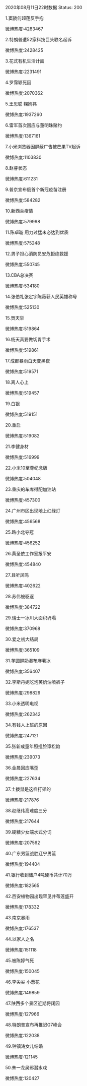 2020年08月11日22时数据
Status: 200

1.窦骁何超莲反手抱

微博热度:4283467

2.特朗普遭52家科技巨头联名起诉

微博热度:2428425

3.花式有机生活计画

微博热度:2231491

4.罗霈颖死因

微博热度:2070362

5.王思聪 鞠婧祎

微博热度:1937260

6.雷军首次回应与董明珠赌约

微博热度:1367161

7.小米浏览器因屏蔽广告被芒果TV起诉

微博热度:1103830

8.赵睿状态

微博热度:611231

9.普京宣布俄首个新冠疫苗注册

微博热度:584282

10.新西兰疫情

微博热度:579998

11.陈卓璇 用力过猛未必达到优质

微博热度:575248

12.男子担心消防员安危拒绝救援

微博热度:550745

13.CBA总决赛

微博热度:534180

14.张伯礼张定宇陈薇获人民英雄称号

微博热度:525130

15.贺天举

微博热度:519864

16.杨天真要做切胃手术

微博热度:519861

17.成都暴雨白天变黑夜

微博热度:519571

18.离人心上

微博热度:519457

19.白银

微博热度:519151

20.重启

微博热度:519082

21.李健身材

微博热度:516999

22.小米10至尊纪念版

微博热度:504048

23.重庆的车库得配加油站

微博热度:457300

24.广州市区出现地上红绿灯

微博热度:456568

25.路小北夺冠

微博热度:456252

26.黄圣依工作室报平安

微博热度:454840

27.且听凤鸣

微博热度:402622

28.苏伟被驱逐

微博热度:384722

29.瑞士一冰川大面积坍塌

微博热度:370968

30.爱之初大结局

微博热度:365109

31.芋圆鲜奶瀑布麻薯冰

微博热度:356407

32.李斯丹妮吃泡芙奶油喷裤子

微博热度:298829

33.小米透明电视

微博热度:262342

34.有钱人上班的原因

微博热度:247121

35.张新成童年照撞脸谭松韵

微博热度:239073

36.金晨回应嘴歪

微博热度:227634

37.土拨鼠是这样打架的

微博热度:217876

38.赵继伟高难度三分

微博热度:217644

39.硬糖少女端水式分词

微博热度:207562

40.广东男篮战胜辽宁男篮

微博热度:194404

41.银行收到储户4吨硬币共计70万

微博热度:182565

42.西安植物园出现罕见并蒂莲盛开

微博热度:178332

43.南京暴雨

微博热度:176537

44.以家人之名

微博热度:151118

45.被陈婷气死

微博热度:150045

46.李尖尖 小葱花

微博热度:149859

47.陕西多个景区近期将闭园

微博热度:127966

48.特朗普宣布再推迟G7峰会

微博热度:122038

49.钟镇涛女儿结婚

微博热度:121145

50.朱一龙吴邪潜水戏

微博热度:120427


